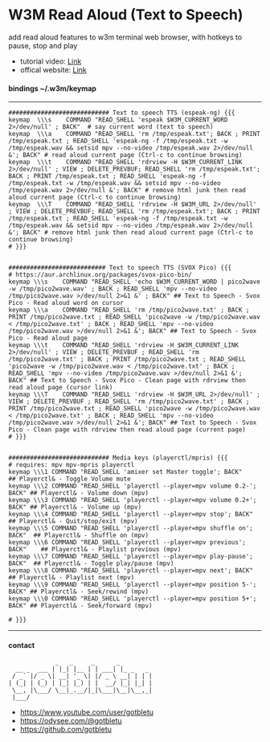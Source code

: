 # W3M Read Aloud (Text to Speech)
add read aloud features to w3m terminal web browser, with hotkeys to pause, stop and play

* tutorial video: [Link](https://youtu.be/DD0K0cpfAXo)
* offical website: [Link](https://www.youtube.com/user/gotbletu)

#### bindings ~/.w3m/keymap

----

    ############################ Text to speech TTS (espeak-ng) {{{
    keymap  \\\s    COMMAND "READ_SHELL 'espeak $W3M_CURRENT_WORD 2>/dev/null' ; BACK"  # say current word (text to speech)
    keymap  \\\a    COMMAND "READ_SHELL 'rm /tmp/espeak.txt'; BACK ; PRINT /tmp/espeak.txt ; READ_SHELL 'espeak-ng -f /tmp/espeak.txt -w /tmp/espeak.wav && setsid mpv --no-video /tmp/espeak.wav 2>/dev/null &'; BACK" # read aloud current page (Ctrl-c to continue browsing)
    keymap  \\\t    COMMAND "READ_SHELL 'rdrview -H $W3M_CURRENT_LINK 2>/dev/null' ; VIEW ; DELETE_PREVBUF; READ_SHELL 'rm /tmp/espeak.txt'; BACK ; PRINT /tmp/espeak.txt ; READ_SHELL 'espeak-ng -f /tmp/espeak.txt -w /tmp/espeak.wav && setsid mpv --no-video /tmp/espeak.wav 2>/dev/null &'; BACK" # remove html junk then read aloud current page (Ctrl-c to continue browsing)
    keymap  \\\T    COMMAND "READ_SHELL 'rdrview -H $W3M_URL 2>/dev/null' ; VIEW ; DELETE_PREVBUF; READ_SHELL 'rm /tmp/espeak.txt'; BACK ; PRINT /tmp/espeak.txt ; READ_SHELL 'espeak-ng -f /tmp/espeak.txt -w /tmp/espeak.wav && setsid mpv --no-video /tmp/espeak.wav 2>/dev/null &'; BACK" # remove html junk then read aloud current page (Ctrl-c to continue browsing)
    # }}}
    
    
    ########################### Text to speech TTS (SVOX Pico) {{{
    # https://aur.archlinux.org/packages/svox-pico-bin/
    keymap \\\s    COMMAND "READ_SHELL 'echo $W3M_CURRENT_WORD | pico2wave -w /tmp/pico2wave.wav' ; BACK ; READ_SHELL 'mpv --no-video /tmp/pico2wave.wav >/dev/null 2>&1 &' ; BACK" ## Text to Speech - Svox Pico - Read aloud word on cursor
    keymap \\\a    COMMAND "READ_SHELL 'rm /tmp/pico2wave.txt' ; BACK ; PRINT /tmp/pico2wave.txt ; READ_SHELL 'pico2wave -w /tmp/pico2wave.wav < /tmp/pico2wave.txt' ; BACK ; READ_SHELL 'mpv --no-video /tmp/pico2wave.wav >/dev/null 2>&1 &'; BACK" ## Text to Speech - Svox Pico - Read aloud page
    keymap \\\t    COMMAND "READ_SHELL 'rdrview -H $W3M_CURRENT_LINK 2>/dev/null' ; VIEW ; DELETE_PREVBUF ; READ_SHELL 'rm /tmp/pico2wave.txt' ; BACK ; PRINT /tmp/pico2wave.txt ; READ_SHELL 'pico2wave -w /tmp/pico2wave.wav < /tmp/pico2wave.txt' ; BACK ; READ_SHELL 'mpv --no-video /tmp/pico2wave.wav >/dev/null 2>&1 &'; BACK" ## Text to Speech - Svox Pico - Clean page with rdrview then read aloud page (cursor link)
    keymap \\\T    COMMAND "READ_SHELL 'rdrview -H $W3M_URL 2>/dev/null' ; VIEW ; DELETE_PREVBUF ; READ_SHELL 'rm /tmp/pico2wave.txt' ; BACK ; PRINT /tmp/pico2wave.txt ; READ_SHELL 'pico2wave -w /tmp/pico2wave.wav < /tmp/pico2wave.txt' ; BACK ; READ_SHELL 'mpv --no-video /tmp/pico2wave.wav >/dev/null 2>&1 &'; BACK" ## Text to Speech - Svox Pico - Clean page with rdrview then read aloud page (current page)
    # }}}


    ############################ Media keys (playerctl/mpris) {{{
    # requires: mpv mpv-mpris playerctl
    keymap \\\1 COMMAND "READ_SHELL 'amixer set Master toggle'; BACK"           ## Playerctl& - Toggle Volume mute
    keymap \\\2 COMMAND "READ_SHELL 'playerctl --player=mpv volume 0.2-'; BACK" ## Playerctl& - Volume down (mpv)
    keymap \\\3 COMMAND "READ_SHELL 'playerctl --player=mpv volume 0.2+'; BACK" ## Playerctl& - Volume up (mpv)
    keymap \\\4 COMMAND "READ_SHELL 'playerctl --player=mpv stop'; BACK"        ## Playerctl& - Quit/stop/exit (mpv)
    keymap \\\5 COMMAND "READ_SHELL 'playerctl --player=mpv shuffle on'; BACK"  ## Playerctl& - Shuffle on (mpv)
    keymap \\\6 COMMAND "READ_SHELL 'playerctl --player=mpv previous'; BACK"    ## Playerctl& - Playlist previous (mpv)
    keymap \\\7 COMMAND "READ_SHELL 'playerctl --player=mpv play-pause'; BACK"  ## Playerctl& - Toggle play/pause (mpv)
    keymap \\\8 COMMAND "READ_SHELL 'playerctl --player=mpv next'; BACK"        ## Playerctl& - Playlist next (mpv)
    keymap \\\9 COMMAND "READ_SHELL 'playerctl --player=mpv position 5-'; BACK" ## Playerctl& - Seek/rewind (mpv)
    keymap \\\0 COMMAND "READ_SHELL 'playerctl --player=mpv position 5+'; BACK" ## Playerctl& - Seek/forward (mpv)
    
    # }}}

----

#### contact

                 _   _     _      _
      __ _  ___ | |_| |__ | | ___| |_ _   _
     / _` |/ _ \| __| '_ \| |/ _ \ __| | | |
    | (_| | (_) | |_| |_) | |  __/ |_| |_| |
     \__, |\___/ \__|_.__/|_|\___|\__|\__,_|
     |___/

- https://www.youtube.com/user/gotbletu
- https://odysee.com/@gotbletu
- https://github.com/gotbletu

